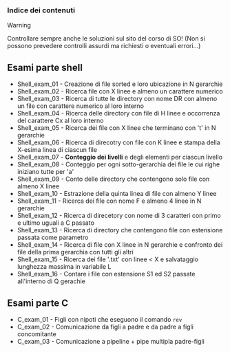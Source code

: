 ### Indice dei contenuti

>[!WARNING]
>
>Controllare sempre anche le soluzioni sul sito del corso di SO!
>(Non si possono prevedere controlli assurdi ma richiesti o eventuali errori...)

## Esami parte shell

* Shell_exam_01 - Creazione di file sorted e loro ubicazione in N gerarchie
* Shell_exam_02 - Ricerca file con X linee e almeno un carattere numerico
* Shell_exam_03 - Ricerca di tutte le directory con nome DR con almeno un file con carattere numerico al loro interno
* Shell_exam_04 - Ricerca delle directory con file di H linee e occorrenza del carattere Cx al loro interno
* Shell_exam_05 - Ricerca dei file con X linee che terminano con 't' in N gerarchie
* Shell_exam_06 - Ricerca di direcotry con file con K linee e stampa della X-esima linea di ciascun file
* Shell_exam_07 - **Conteggio dei livelli** e degli elementi per ciascun livello
* Shell_exam_08 - Conteggio per ogni sotto-gerarchia dei file le cui righe iniziano tutte per 'a'
* Shell_exam_09 - Conto delle directory che contengono solo file con almeno X linee
* Shell_exam_10 - Estrazione della quinta linea di file con almeno Y linee
* Shell_exam_11 - Ricerca dei file con nome F e almeno 4 linee in N gerarchie
* Shell_exam_12 - Ricerca di direcetory con nome di 3 caratteri con primo e ultimo uguali a C passato
* Shell_exam_13 - Ricerca di directory che contengono file con estensione passata come parametro
* Shell_exam_14 - Ricerca di file con X linee in N gerarchie e confronto dei file della prima gerarchia con tutti gli altri
* Shell_exam_15 - Ricerca dei file '.txt' con linee < X e salvataggio lunghezza massima in variabile L
* Shell_exam_16 - Contare i file con estensione S1 ed S2 passate all'interno di Q gerachie

## Esami parte C

* C_exam_01 - Figli con nipoti che eseguono il comando `rev`
* C_exam_02 - Comunicazione da figli a padre e da padre a figli concomitante
* C_exam_03 - Comunicazione a pipeline + pipe multipla padre-figli